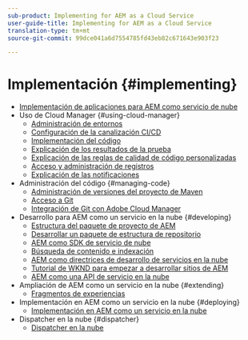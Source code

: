 ```yaml
---
sub-product: Implementing for AEM as a Cloud Service
user-guide-title: Implementing for AEM as a Cloud Service
translation-type: tm+mt
source-git-commit: 99dce041a6d7554785fd43eb82c671643e903f23

---
```



# Implementación {#implementing}

+ [Implementación de aplicaciones para AEM como servicio de nube](/help/implementing/home.md)
+ Uso de Cloud Manager {#using-cloud-manager}
   + [Administración de entornos](cloud-manager/manage-environments.md)
   + [Configuración de la canalización CI/CD](cloud-manager/configure-pipeline.md)
   + [Implementación del código](cloud-manager/deploy-code.md)
   + [Explicación de los resultados de la prueba](cloud-manager/understand-test-results.md)
   + [Explicación de las reglas de calidad de código personalizadas](cloud-manager/custom-code-quality-rules.md)
   + [Acceso y administración de registros](cloud-manager/manage-logs.md)
   + [Explicación de las notificaciones](cloud-manager/notifications.md)
+ Administración del código {#managing-code}
   + [Administración de versiones del proyecto de Maven](cloud-manager/project-version-handling.md)
   + [Acceso a Git](cloud-manager/accessing-git.md)
   + [Integración de Git con Adobe Cloud Manager](cloud-manager/integrating-with-git.md)
+ Desarrollo para AEM como un servicio en la nube {#developing}
   + [Estructura del paquete de proyecto de AEM](developing/introduction/aem-project-content-package-structure.md)
   + [Desarrollar un paquete de estructura de repositorio](developing/introduction/repository-structure-package.md)
   + [AEM como SDK de servicio de nube](developing/introduction/aem-as-a-cloud-service-sdk.md)
   + [Búsqueda de contenido e indexación](/help/operations/indexing.md)
   + [AEM como directrices de desarrollo de servicios en la nube](developing/introduction/development-guidelines.md)
   + [Tutorial de WKND para empezar a desarrollar sitios de AEM](developing/introduction/develop-wknd-tutorial.md)
   + [AEM como una API de servicio en la nube](https://docs.adobe.com/content/help/en/experience-manager-cloud-service/implementing/developing/ref/javadoc/index.html)
+ Ampliación de AEM como un servicio en la nube {#extending}
   + [Fragmentos de experiencias](developing/extending/experience-fragments.md)
+ Implementación en AEM como un servicio en la nube {#deploying}
   + [Implementación en AEM como un servicio en la nube](deploying/overview.md)
+ Dispatcher en la nube {#dispatcher}
   + [Dispatcher en la nube](dispatcher/overview.md)
